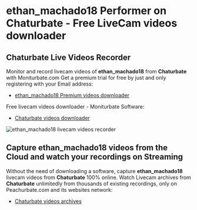 # ethan_machado18 Performer on Chaturbate - Free LiveCam videos downloader

## Chaturbate Live Videos Recorder

Monitor and record livecam videos of **ethan_machado18** from **Chaturbate** with Moniturbate.com
Get a premium trial for free by just and only registering with your Email address:
* [ethan_machado18 Premium videos downloader](https://moniturbate.com/request-demo-licence-key.html)

Free livecam videos downloader - Moniturbate Software:
* [Chaturbate videos downloader](https://moniturbate.com/moniturbate-download-software.html)

![ethan_machado18 livecam videos recorder](https://peachurnet.com/templates/moniturbate-software.png)


## Capture ethan_machado18 videos from the Cloud and watch your recordings on Streaming

Without the need of downloading a software, capture **ethan_machado18** livecam videos from **Chaturbate** 100% online.
Watch Livecam archives from **Chaturbate** unlimitedly from thousands of existing recordings, only on Peachurbate.com and its websites network:
* [Chaturbate videos archives](https://peachurnet.com/)
